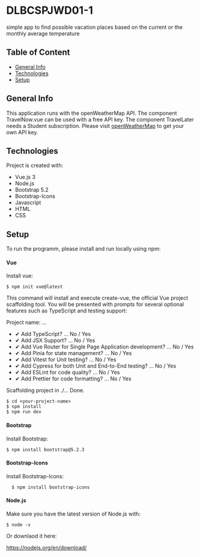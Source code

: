 # DLBCSPJWD01-1
simple app to find possible vacation places based on the current or the monthly average temperature

## Table of Content
* [General Info](#general-info)
* [Technologies](#technologies)
* [Setup](#setup)

## General Info
This application runs with the openWeatherMap API.
The component TravelNow.vue can be used with a free API key.
The component TravelLater needs a Student subscription.
Please visit [openWeatherMap](https://openweathermap.org/api) to get your own API key.

## Technologies
Project is created with:
* Vue.js 3
* Node.js
* Bootstrap 5.2
* Bootstrap-Icons
* Javascript
* HTML
* CSS

## Setup
To run the programm, please install and run locally using npm:

#### Vue
Install vue:
```
$ npm init vue@latest
```

This command will install and execute create-vue, the official Vue project scaffolding tool. You will be presented with prompts for several optional features such as TypeScript and testing support:

Project name: … <your-project-name>
* ✔ Add TypeScript? … No / Yes
* ✔ Add JSX Support? … No / Yes
* ✔ Add Vue Router for Single Page Application development? … No / Yes
* ✔ Add Pinia for state management? … No / Yes
* ✔ Add Vitest for Unit testing? … No / Yes
* ✔ Add Cypress for both Unit and End-to-End testing? … No / Yes
* ✔ Add ESLint for code quality? … No / Yes
* ✔ Add Prettier for code formatting? … No / Yes

Scaffolding project in ./<your-project-name>...
Done.

  ```
$ cd <your-project-name>
$ npm install
$ npm run dev
  ```
  
#### Bootstrap
Install Bootstrap:
  ```
  $ npm install bootstrap@5.2.3
  ```
#### Bootstrap-Icons
Install Bootstrap-Icons:

```
  $ npm install bootstrap-icons
```
 
#### Node.js
Make sure you have the latest version of Node.js with:
  ```
  $ node -v
  ```
  
Or downlaod it here:

https://nodejs.org/en/download/

  
